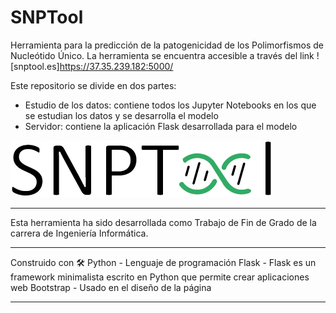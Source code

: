 # SNPTool
Herramienta para la predicción de la patogenicidad de los Polimorfismos de Nucleótido Único.
La herramienta se encuentra accesible a través del link ![snptool.es]https://37.35.239.182:5000/

Este repositorio se divide en dos partes:

- Estudio de los datos: contiene todos los Jupyter Notebooks en los que se estudian los datos y se desarrolla el modelo
- Servidor: contiene la aplicación Flask desarrollada para el modelo


![alt text](https://raw.githubusercontent.com/alejandrosanchezm/SNPTool/main/Servidor/app_folder/app/static/imgs/Titulo.png)

----------------------------------------------------------------------------------------------

Esta herramienta ha sido desarrollada como Trabajo de Fin de Grado de la carrera de Ingeniería Informática.

----------------------------------------------------------------------------------------------

Construido con 🛠️
Python - Lenguaje de programación
Flask - Flask es un framework minimalista escrito en Python que permite crear aplicaciones web
Bootstrap - Usado en el diseño de la página

----------------------------------------------------------------------------------------------
